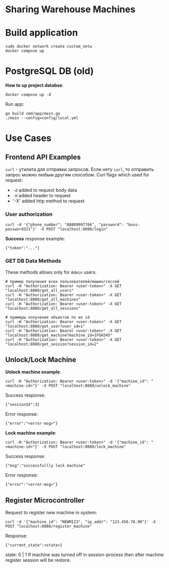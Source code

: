 # Sharing Warehouse Machines

# Build application
```
sudo docker network create custom_netw
docker compose up
```

# PostgreSQL DB (old)
**How to up project databse**:
```
docker compose up -d
```

Run app:
```
go build cmd/app/main.go
./main --config=config/local.yml
```

# Use Cases

## Frontend API Examples

`curl` - утилита для отправки запросов. Если нету `curl`, то отправить запрос можно любым другим способом.
Curl flags which used for request:
- `-d` added to request body data
- `-H` added header to request 
- '-X' added http method to request

### User authorization

```
curl -d '{"phone_number": "88889997766", "password": "boss-password321"}' -X POST "localhost:8080/login"
```
**Success** response example:
```
{"token":"..."}
```

### GET DB Data Methods 
These methods allows only for `Admin` users.
```
# пример получения всех пользователей/машин/сессий
curl -H "Authorization: Bearer <user-token>" -X GET "localhost:8080/get_all_users"
curl -H "Authorization: Bearer <user-token>" -X GET "localhost:8080/get_all_machines"
curl -H "Authorization: Bearer <user-token>" -X GET "localhost:8080/get_all_sessions"

# примеры получения объектов по их id
curl -H "Authorization: Bearer <user-token>" -X GET "localhost:8080/get_user?user_id=1"
curl -H "Authorization: Bearer <user-token>" -X GET "localhost:8080/get_machine?machine_id=1FGH345"
curl -H "Authorization: Bearer <user-token>" -X GET "localhost:8080/get_session?session_id=2"
```

## Unlock/Lock Machine
**Unlock machine example**:
```
curl -H "Authorization: Bearer <user-token>" -d '{"machine_id": "<machine-id>"}' -X POST "localhost:8080/unlock_machine"
```

Success response:
```
{"sessionId":3}
```

Error response:
```
{"error":"<error-msg>"}
```

**Lock machine example**:
```
curl -H "Authorization: Bearer <user-token>" -d '{"machine_id": "<machine-id>"}' -X POST "localhost:8080/lock_machine"
```

Success response:
```
{"msg":"successfullly lock machine"
```

Error response:
```
{"error":"<error-msg>"}
```

## Register Microcontroller
Request to register new machine in system:
```
curl -d '{"machine_id": "NEWM123", "ip_addr": "123.456.78.90"}' -X POST "localhost:8080/register_machine"
```

Response:
```
{"current_state":<state>}
```

state: 0 | 1 
If machine was turned off in session-process then after machine register session will be restore.
